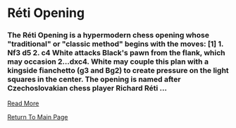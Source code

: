 # Réti Opening

### The Réti Opening is a hypermodern chess opening whose "traditional" or "classic method" begins with the moves: [1] 1. Nf3 d5 2. c4 White attacks Black's pawn from the flank, which may occasion 2...dxc4. White may couple this plan with a kingside fianchetto (g3 and Bg2) to create pressure on the light squares in the center. The opening is named after Czechoslovakian chess player Richard Réti ...
[Read More](https://en.wikipedia.org/wiki/Réti_Opening)

[Return To Main Page](index.md)